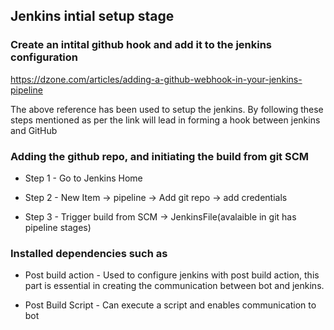 ## Jenkins intial setup stage

### Create an intital github hook and add it to the jenkins configuration

https://dzone.com/articles/adding-a-github-webhook-in-your-jenkins-pipeline

The above reference has been used to setup the jenkins. By following these steps mentioned as per the link will lead in forming a hook between jenkins and GitHub

### Adding the github repo, and initiating the build from git SCM

* Step 1 - Go to Jenkins Home

* Step 2 - New Item -> pipeline -> Add git repo -> add credentials

* Step 3 - Trigger build from SCM -> JenkinsFile(avalaible in git has pipeline stages)

### Installed dependencies such as 

* Post build action - Used to configure jenkins with post build action, this part is essential in creating the communication between bot and jenkins.

* Post Build Script - Can execute a script and enables communication to bot

